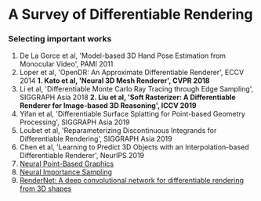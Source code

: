 # A Survey of Differentiable Rendering

### Selecting important works


1. De La Gorce et al, 'Model-based 3D Hand Pose Estimation from Monocular Video', PAMI 2011
2. Loper et al, 'OpenDR: An Approximate Differentiable Renderer', ECCV 2014
**1. Kato et al, 'Neural 3D Mesh Renderer', CVPR 2018**
5. Li et al, 'Differentiable Monte Carlo Ray Tracing through Edge Sampling', SIGGRAPH Asia 2018
**2. Liu et al, 'Soft Rasterizer: A Differentiable Renderer for Image-based 3D Reasoning', ICCV 2019**
6. Yifan et al, 'Differentiable Surface Splatting for Point-based Geometry Processing', SIGGRAPH Asia 2019
7. Loubet et al, 'Reparameterizing Discontinuous Integrands for Differentiable Rendering', SIGGRAPH Asia 2019
8. Chen et al, 'Learning to Predict 3D Objects with an Interpolation-based Differentiable Renderer', NeurIPS 2019
9. [Neural Point-Based Graphics](https://arxiv.org/pdf/1906.08240.pdf)
10. [Neural Importance Sampling](https://arxiv.org/pdf/1808.03856.pdf)
11. [RenderNet: A deep convolutional network for differentiable rendering from 3D shapes
](https://arxiv.org/abs/1806.06575)

